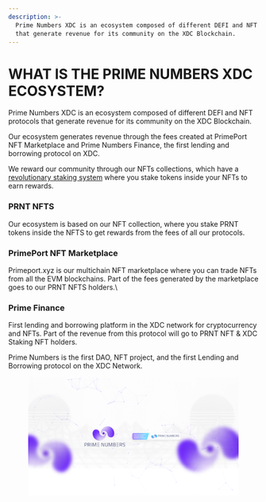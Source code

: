```yaml
---
description: >-
  Prime Numbers XDC is an ecosystem composed of different DEFI and NFT protocols
  that generate revenue for its community on the XDC Blockchain.
---
```


# WHAT IS THE PRIME NUMBERS XDC ECOSYSTEM?

Prime Numbers XDC is an ecosystem composed of different DEFI and NFT protocols that generate revenue for its community on the XDC Blockchain.

Our ecosystem generates revenue through the fees created at PrimePort NFT Marketplace and Prime Numbers Finance, the first lending and borrowing protocol on XDC.

We reward our community through our NFTs collections, which have a [revolutionary staking system](https://medium.com/@PrimeNumbersFi/nft-staking-mechanics-june-update-8d3eb8327258) where you stake tokens inside your NFTs to earn rewards.

### **PRNT NFTS**

Our ecosystem is based on our NFT collection, where you stake PRNT tokens inside the NFTS to get rewards from the fees of all our protocols.

### PrimePort NFT Marketplace

Primeport.xyz is our multichain NFT marketplace where you can trade NFTs from all the EVM blockchains. Part of the fees generated by the marketplace goes to our PRNT NFTS holders.\


### Prime Finance

First lending and borrowing platform in the XDC network for cryptocurrency and NFTs. Part of the revenue from this protocol will go to PRNT NFT & XDC Staking NFT holders.



Prime Numbers is the first DAO, NFT project, and the first Lending and Borrowing protocol on the XDC Network.



<figure><img src="../.gitbook/assets/primenumbers_youtube.png" alt=""><figcaption></figcaption></figure>
